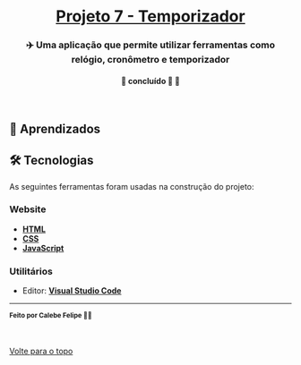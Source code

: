 <h1 align="center">
     <a href="#" alt="website de agencia de viagem">Projeto 7 - Temporizador</a>
</h1>

<h3 align="center">
    ✈️ Uma aplicação que permite utilizar ferramentas como relógio, cronômetro e temporizador 
</h3>

<h4 align="center">
	🚧 concluído 🚀 🚧
</h4>

<br />
<!--<img align="center" src="./calculadora_curso/images/layout-calculadora-curso.gif" alt="animação da interação com página">
<br><br>-->


## 🧠 Aprendizados




## 🛠 Tecnologias

As seguintes ferramentas foram usadas na construção do projeto:

### **Website**  

-   **[HTML](https://developer.mozilla.org/pt-BR/docs/Web/HTML)**
-   **[CSS](https://developer.mozilla.org/pt-BR/docs/Web/CSS)**
-   **[JavaScript](https://developer.mozilla.org/pt-BR/docs/Web/Javascript)**

### **Utilitários**

-   Editor:  **[Visual Studio Code](https://code.visualstudio.com/)**  

---

 <sub><b>Feito por Calebe Felipe 👋🏽</b></sub><br><br>
 
 <br />
 <a href="#top">Volte para o topo</a>
